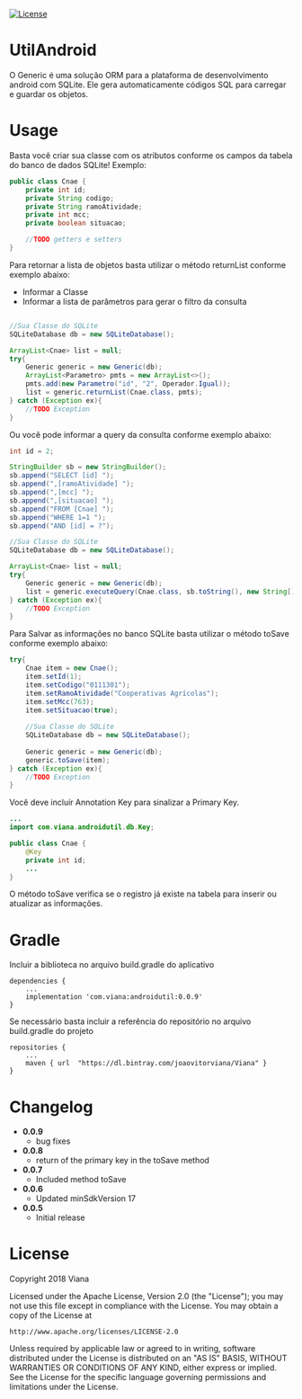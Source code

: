 [![License](https://img.shields.io/badge/License-Apache%202.0-green.svg)](LICENSE)

# UtilAndroid

O Generic é uma solução ORM para a plataforma de desenvolvimento android com SQLite.
Ele gera automaticamente códigos SQL para carregar e guardar os objetos.

# Usage

Basta você criar sua classe com os atributos conforme os campos da tabela do banco de dados SQLite!
Exemplo:

``` java
public class Cnae {
    private int id;
    private String codigo;
    private String ramoAtividade;
    private int mcc;
    private boolean situacao;

    //TODO getters e setters
}
```
Para retornar a lista de objetos basta utilizar o método returnList conforme exemplo abaixo:
* Informar a Classe
* Informar a lista de parâmetros para gerar o filtro da consulta

``` java

//Sua Classe do SQLite
SQLiteDatabase db = new SQLiteDatabase();

ArrayList<Cnae> list = null;
try{
    Generic generic = new Generic(db);
    ArrayList<Parametro> pmts = new ArrayList<>();
    pmts.add(new Parametro("id", "2", Operador.Igual));
    list = generic.returnList(Cnae.class, pmts);
} catch (Exception ex){
    //TODO Exception
}

```
Ou você pode informar a query da consulta conforme exemplo abaixo:
``` java
int id = 2;

StringBuilder sb = new StringBuilder();
sb.append("SELECT [id] ");
sb.append(",[ramoAtividade] ");
sb.append(",[mcc] ");
sb.append(",[situacao] ");
sb.append("FROM [Cnae] ");
sb.append("WHERE 1=1 ");
sb.append("AND [id] = ?");

//Sua Classe do SQLite
SQLiteDatabase db = new SQLiteDatabase();

ArrayList<Cnae> list = null;
try{
    Generic generic = new Generic(db);
    list = generic.executeQuery(Cnae.class, sb.toString(), new String[]{String.valueOf(id)});
} catch (Exception ex){
    //TODO Exception
}
```
Para Salvar as informações no banco SQLite basta utilizar o método toSave conforme exemplo abaixo:
``` java
try{
    Cnae item = new Cnae();
    item.setId(1);
    item.setCodigo("0111301");
    item.setRamoAtividade("Cooperativas Agrícolas");
    item.setMcc(763);
    item.setSituacao(true);
    
    //Sua Classe do SQLite
    SQLiteDatabase db = new SQLiteDatabase();
    
    Generic generic = new Generic(db);
    generic.toSave(item);
} catch (Exception ex){
    //TODO Exception
}
```
Você deve incluír Annotation Key para sinalizar a Primary Key. 
``` java
...
import com.viana.androidutil.db.Key;

public class Cnae {
    @Key
    private int id;
    ...
}
```
O método toSave verifica se o registro já existe na tabela para inserir ou atualizar as informações.

# Gradle
Incluir a biblioteca no arquivo build.gradle do aplicativo
```
dependencies {
    ...
    implementation 'com.viana:androidutil:0.0.9'
}
```
Se necessário basta incluir a referência do repositório no arquivo build.gradle do projeto
```
repositories {
    ...
    maven { url  "https://dl.bintray.com/joaovitorviana/Viana" }
}
```
# Changelog
* **0.0.9**
    * bug fixes
* **0.0.8**
    * return of the primary key in the toSave method
* **0.0.7**
    * Included method toSave
* **0.0.6**
    * Updated minSdkVersion 17
* **0.0.5**
    * Initial release
 
 # License
Copyright 2018 Viana

Licensed under the Apache License, Version 2.0 (the "License");
you may not use this file except in compliance with the License.
You may obtain a copy of the License at

    http://www.apache.org/licenses/LICENSE-2.0

Unless required by applicable law or agreed to in writing, software
distributed under the License is distributed on an "AS IS" BASIS,
WITHOUT WARRANTIES OR CONDITIONS OF ANY KIND, either express or implied.
See the License for the specific language governing permissions and
limitations under the License.
